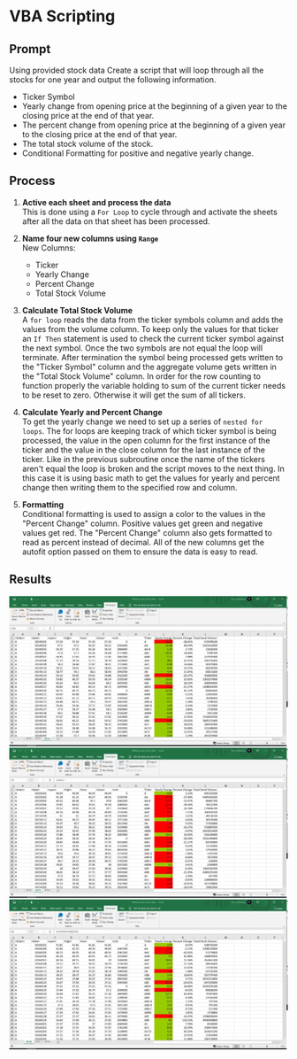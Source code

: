 # VBA Scripting

## Prompt
Using provided stock data Create a script that will loop through all the stocks for one year and output the following information.
* Ticker Symbol
* Yearly change from opening price at the beginning of a given year to the closing price at the end of that year.
* The percent change from opening price at the beginning of a given year to the closing price at the end of that year.
* The total stock volume of the stock.
* Conditional Formatting for positive and negative yearly change.

## Process
1. **Active each sheet and process the data**   
This is done using a `For Loop` to cycle through and activate the sheets after all the data on that sheet has been processed.  

2. **Name four new columns using `Range`**  
  New Columns:
    * Ticker
    * Yearly Change
    * Percent Change
    * Total Stock Volume  
    
3. **Calculate Total Stock Volume**  
A `for loop` reads the data from the ticker symbols column and adds the values from the volume column. To keep only the values for that ticker an `If Then` statement is used to check the current ticker symbol against the next symbol. Once the two symbols are not equal the loop will terminate. After termination the symbol being processed gets written to the "Ticker Symbol" column and the aggregate volume gets written in the "Total Stock Volume" column. In order for the row counting to function properly the variable holding to sum of the current ticker needs to be reset to zero. Otherwise it will get the sum of all tickers.

4. **Calculate Yearly and Percent Change**  
To get the yearly change we need to set up a series of `nested for loops`. The for loops are keeping track of which ticker symbol is being processed, the value in the open column for the first instance of the ticker and the value in the close column for the last instance of the ticker. Like in the previous subroutine once the name of the tickers aren't equal the loop is broken and the script moves to the next thing. In this case it is using basic math to get the values for yearly and percent change then writing them to the specified row and column.

5. **Formatting**  
Conditional formatting is used to assign a color to the values in the "Percent Change" column. Positive values get green and negative values get red. The "Percent Change" column also gets formatted to read as percent instead of decimal. All of the new columns get the autofit option passed on them to ensure the data is easy to read.

## Results
<img src="images/2014 _Stock_Data_VBA.jpg" height="auto">

<img src="images/2015 _Stock_Data_VBA.jpg" height="auto">

<img src="images/2016_Stock_Data_VBA.jpg" height="auto">
